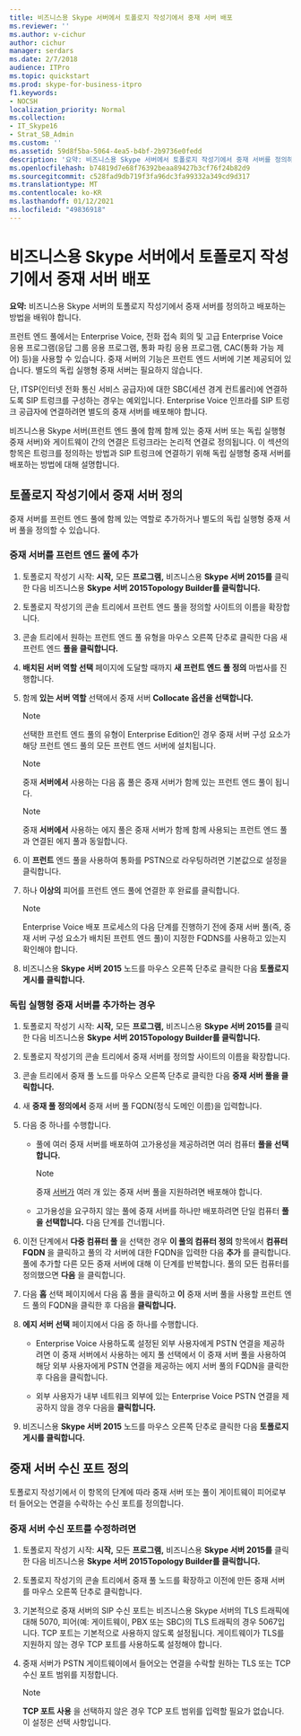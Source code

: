 ```yaml
---
title: 비즈니스용 Skype 서버에서 토폴로지 작성기에서 중재 서버 배포
ms.reviewer: ''
ms.author: v-cichur
author: cichur
manager: serdars
ms.date: 2/7/2018
audience: ITPro
ms.topic: quickstart
ms.prod: skype-for-business-itpro
f1.keywords:
- NOCSH
localization_priority: Normal
ms.collection:
- IT_Skype16
- Strat_SB_Admin
ms.custom: ''
ms.assetid: 59d8f5ba-5064-4ea5-b4bf-2b9736e0fedd
description: '요약: 비즈니스용 Skype 서버에서 토폴로지 작성기에서 중재 서버를 정의하고 배포하는 방법을 설명하는 정보를 제공합니다.'
ms.openlocfilehash: b74819d7e68f76392beaa89427b3cf76f24b82d9
ms.sourcegitcommit: c528fad9db719f3fa96dc3fa99332a349cd9d317
ms.translationtype: MT
ms.contentlocale: ko-KR
ms.lasthandoff: 01/12/2021
ms.locfileid: "49836918"
---
```

# <a name="deploy-a-mediation-server-in-topology-builder-in-skype-for-business-server"></a>비즈니스용 Skype 서버에서 토폴로지 작성기에서 중재 서버 배포
 
**요약:** 비즈니스용 Skype 서버의 토폴로지 작성기에서 중재 서버를 정의하고 배포하는 방법을 배워야 합니다.
  
프런트 엔드 풀에서는 Enterprise Voice, 전화 접속 회의 및 고급 Enterprise Voice 응용 프로그램(응답 그룹 응용 프로그램, 통화 파킹 응용 프로그램, CAC(통화 가능 제어) 등)을 사용할 수 있습니다. 중재 서버의 기능은 프런트 엔드 서버에 기본 제공되어 있습니다. 별도의 독립 실행형 중재 서버는 필요하지 않습니다. 
  
단, ITSP(인터넷 전화 통신 서비스 공급자)에 대한 SBC(세션 경계 컨트롤러)에 연결하도록 SIP 트렁크를 구성하는 경우는 예외입니다. Enterprise Voice 인프라를 SIP 트렁크 공급자에 연결하려면 별도의 중재 서버를 배포해야 합니다.
  
비즈니스용 Skype 서버(프런트 엔드 풀에 함께 함께 있는 중재 서버 또는 독립 실행형 중재 서버)와 게이트웨이 간의 연결은 트렁크라는 논리적 연결로 정의됩니다. 이 섹션의 항목은 트렁크를 정의하는 방법과 SIP 트렁크에 연결하기 위해 독립 실행형 중재 서버를 배포하는 방법에 대해 설명합니다.
  
## <a name="define-a-mediation-server-in-topology-builder"></a>토폴로지 작성기에서 중재 서버 정의

중재 서버를 프런트 엔드 풀에 함께 있는 역할로 추가하거나 별도의 독립 실행형 중재 서버 풀을 정의할 수 있습니다.
  
### <a name="to-add-a-mediation-server-to-a-front-end-pool"></a>중재 서버를 프런트 엔드 풀에 추가

1. 토폴로지 작성기 시작: **시작,** 모든 **프로그램,** 비즈니스용 **Skype 서버 2015를** 클릭한 다음 비즈니스용 **Skype 서버 2015Topology Builder를 클릭합니다.**
    
2. 토폴로지 작성기의 콘솔 트리에서 프런트 엔드 풀을 정의할 사이트의 이름을 확장합니다.
    
3. 콘솔 트리에서 원하는 프런트 엔드 풀 유형을 마우스 오른쪽 단추로 클릭한 다음 새 프런트 엔드 **풀을 클릭합니다.**
    
4. **배치된 서버 역할 선택** 페이지에 도달할 때까지 **새 프런트 엔드 풀 정의** 마법사를 진행합니다.
    
5. 함께 **있는 서버 역할** 선택에서 중재 서버 **Collocate 옵션을 선택합니다.**
    
    > [!NOTE]
    > 선택한 프런트 엔드 풀의 유형이 Enterprise Edition인 경우 중재 서버 구성 요소가 해당 프런트 엔드 풀의 모든 프런트 엔드 서버에 설치됩니다. 
  
    > [!NOTE]
    > 중재 **서버에서** 사용하는 다음 홉 풀은 중재 서버가 함께 있는 프런트 엔드 풀이 됩니다.
  
    > [!NOTE]
    > 중재 **서버에서** 사용하는 에지 풀은 중재 서버가 함께 함께 사용되는 프런트 엔드 풀과 연결된 에지 풀과 동일합니다.
  
6. 이 **프런트** 엔드 풀을 사용하여 통화를 PSTN으로 라우팅하려면 기본값으로 설정을 클릭합니다.
    
7. 하나 **이상의** 피어를 프런트 엔드 풀에 연결한 후 완료를 클릭합니다.
    
    > [!NOTE]
    > Enterprise Voice 배포 프로세스의 다음 단계를 진행하기 전에 중재 서버 풀(즉, 중재 서버 구성 요소가 배치된 프런트 엔드 풀)이 지정한 FQDNS를 사용하고 있는지 확인해야 합니다. 
  
8. 비즈니스용 **Skype 서버 2015** 노드를 마우스 오른쪽 단추로 클릭한 다음 **토폴로지 게시를 클릭합니다.**
    
### <a name="to-add-a-standalone-mediation-server"></a>독립 실행형 중재 서버를 추가하는 경우

1. 토폴로지 작성기 시작: **시작,** 모든 **프로그램,** 비즈니스용 **Skype 서버 2015를** 클릭한 다음 비즈니스용 **Skype 서버 2015Topology Builder를 클릭합니다.**
    
2. 토폴로지 작성기의 콘솔 트리에서 중재 서버를 정의할 사이트의 이름을 확장합니다.
    
3. 콘솔 트리에서 중재 풀  노드를 마우스 오른쪽 단추로 클릭한 다음 **중재 서버 풀을 클릭합니다.**
    
4. 새 **중재 풀 정의에서** 중재 서버 풀 FQDN(정식 도메인 이름)을 입력합니다.
    
5. 다음 중 하나를 수행합니다.
    
   - 풀에 여러 중재 서버를 배포하여 고가용성을 제공하려면 여러 컴퓨터 **풀을 선택합니다.**
    
     > [!NOTE]
     > 중재 [서버가](../../plan-your-deployment/network-requirements/load-balancing.md#BKMK_DNSLoadBalancing) 여러 개 있는 중재 서버 풀을 지원하려면 배포해야 합니다.
  
   - 고가용성을 요구하지 않는 풀에 중재 서버를 하나만 배포하려면 단일 컴퓨터 **풀을 선택합니다.** 다음 단계를 건너뜁니다.
    
6. 이전 단계에서 **다중 컴퓨터 풀** 을 선택한 경우 **이 풀의 컴퓨터 정의** 항목에서 **컴퓨터 FQDN** 을 클릭하고 풀의 각 서버에 대한 FQDN을 입력한 다음 **추가** 를 클릭합니다. 풀에 추가할 다른 모든 중재 서버에 대해 이 단계를 반복합니다. 풀의 모든 컴퓨터를 정의했으면 **다음** 을 클릭합니다.
    
7. 다음 **홉** 선택 페이지에서 다음 홉 풀을 클릭하고 **이** 중재 서버 풀을 사용할 프런트 엔드 풀의 FQDN을 클릭한 후 다음을 **클릭합니다.**
    
8. **에지 서버 선택** 페이지에서 다음 중 하나를 수행합니다.
    
   - Enterprise Voice 사용하도록 설정된 외부 사용자에게 PSTN 연결을 제공하려면 이 중재 서버에서 사용하는 에지 풀 선택에서 이 중재 서버 풀을 사용하여 해당 외부 사용자에게 PSTN 연결을 제공하는 에지 서버 풀의 FQDN을 클릭한 후 다음을 클릭합니다.
    
   - 외부 사용자가 내부 네트워크 외부에 있는 Enterprise Voice PSTN 연결을 제공하지 않을 경우 다음을 **클릭합니다.**
    
9. 비즈니스용 **Skype 서버 2015** 노드를 마우스 오른쪽 단추로 클릭한 다음 **토폴로지 게시를 클릭합니다.**
    
## <a name="define-the-mediation-server-listening-ports"></a>중재 서버 수신 포트 정의

토폴로지 작성기에서 이 항목의 단계에 따라 중재 서버 또는 풀이 게이트웨이 피어로부터 들어오는 연결을 수락하는 수신 포트를 정의합니다.
  
### <a name="to-modify-the-mediation-server-listening-ports"></a>중재 서버 수신 포트를 수정하려면

1. 토폴로지 작성기 시작: **시작,** 모든 **프로그램,** 비즈니스용 **Skype 서버 2015를** 클릭한 다음 비즈니스용 **Skype 서버 2015Topology Builder를 클릭합니다.**
    
2. 토폴로지 작성기의 콘솔 트리에서  중재 풀 노드를 확장하고 이전에 만든 중재 서버를 마우스 오른쪽 단추로 클릭합니다.
    
3. 기본적으로 중재 서버의 SIP 수신 포트는 비즈니스용 Skype 서버의 TLS 트래픽에 대해 5070, 피어(예: 게이트웨이, PBX 또는 SBC)의 TLS 트래픽의 경우 5067입니다. TCP 포트는 기본적으로 사용하지 않도록 설정됩니다. 게이트웨이가 TLS를 지원하지 않는 경우 TCP 포트를 사용하도록 설정해야 합니다.
    
4. 중재 서버가 PSTN 게이트웨이에서 들어오는 연결을 수락할 원하는 TLS 또는 TCP 수신 포트 범위를 지정합니다.
    
    > [!NOTE]
    > **TCP 포트 사용** 을 선택하지 않은 경우 TCP 포트 범위를 입력할 필요가 없습니다. 이 설정은 선택 사항입니다.
  

